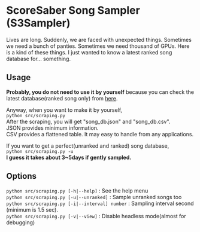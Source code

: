 # ScoreSaber Song Sampler (S3Sampler)
Lives are long. Suddenly, we are faced with unexpected things. Sometimes we need a bunch of panties. Sometimes we need thousand of GPUs. Here is a kind of these things. I just wanted to know a latest ranked song database for... something.  

## Usage
**Probably, you do not need to use it by yourself** because you can check the latest database(ranked song only) from [here](./database/).

Anyway, when you want to make it by yourself,  
```python src/scraping.py```  
After the scraping, you will get "song_db.json" and "song_db.csv".  
JSON provides minimum information.  
CSV provides a flattened table. It may easy to handle from any applications.

If you want to get a perfect(unranked and ranked) song database,  
```python src/scraping.py -u```  
**I guess it takes about 3~5days if gently sampled.**

## Options
```python src/scraping.py [-h|--help]``` : See the help menu  
```python src/scraping.py [-u|--unranked]``` : Sample unranked songs too   
```python src/scraping.py [-i|--interval] number``` : Sampling interval second (minimum is 1.5 sec).  
```python src/scraping.py [-v|--view]``` : Disable headless mode(almost for debugging)  
